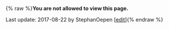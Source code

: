 {% raw %}**You are not allowed to view this page.**

Last update: 2017-08-22 by StephanOepen [[edit](https://github.com/delph-in/docs/wiki/SynSem_Launch/_edit)]{% endraw %}